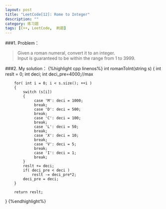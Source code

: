```yaml
---
layout: post
title: "LeetCode[12]: Rome to Integer"
description: ""
category: 练习题
tags: [C++, LeetCode,  刷题]
---
```

###1. Problem：
<blockquote>
Given a roman numeral, convert it to an integer.
<br>
Input is guaranteed to be within the range from 1 to 3999.
</blockquote>
###2. My solution：
{%highlight cpp linenos%}
int romanToInt(string s) 
{
        int reslt = 0;
        int deci;
        int deci_pre=4000;//max

        for( int i = 0; i < s.size(); ++i )
        {
            switch (s[i])
            {
                 case 'M': deci = 1000;
                 break;
                 case 'D': deci = 500;
                 break;
                 case 'C': deci = 100;
                 break;
                 case 'L': deci = 50;
                 break;
                 case 'X': deci = 10;
                 break;
                 case 'V': deci = 5;
                 break;
                 case 'I': deci = 1;
                 break;
            }
            reslt += deci;
            if( deci_pre < deci )
                reslt -= deci_pre*2;
            deci_pre = deci;     
        }

        return reslt;     
}
{%endhighlight%}

